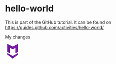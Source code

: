 # hello-world

This is part of the GitHub tutorial. 
It can be found on https://guides.github.com/activities/hello-world/

My changes

![alt text](https://github.com/adam-p/markdown-here/raw/master/src/common/images/icon48.png "Logo Title Text 1")
